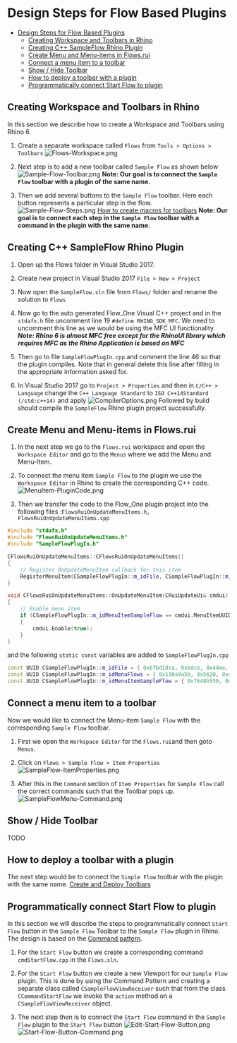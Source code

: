# Design Steps for Flow Based Plugins
- [Design Steps for Flow Based Plugins](#design-steps-for-flow-based-plugins)
  - [Creating Workspace and Toolbars in Rhino](#creating-workspace-and-toolbars-in-rhino)
  - [Creating C++ SampleFlow Rhino Plugin](#creating-c-sampleflow-rhino-plugin)
  - [Create Menu and Menu-items in Flows.rui](#create-menu-and-menu-items-in-flowsrui)
  - [Connect a menu item to a toolbar](#connect-a-menu-item-to-a-toolbar)
  - [Show / Hide Toolbar](#show--hide-toolbar)
  - [How to deploy a toolbar with a plugin](#how-to-deploy-a-toolbar-with-a-plugin)
  - [Programmatically connect Start Flow to plugin](#programmatically-connect-start-flow-to-plugin)


## Creating Workspace and Toolbars in Rhino

In this section we describe how to create a Workspace and Toolbars using Rhino 6.

1. Create a separate workspace called `Flows` from `Tools > Options > Toolbars`
   ![Flows-Workspace.png](images/Flows-Workspace.png)

2. Next step is to add a new toolbar called `Sample Flow` as shown below
  ![Sample-Flow-Toolbar.png](images/Sample-Flow-Toolbar.png)
**Note: Our goal is to connect the `Sample Flow` toolbar with a plugin of the same name.**

3. Then we add several buttons to the `Sample Flow` toolbar. Here each button represents a particular step in the flow. 
  ![Sample-Flow-Steps.png](images/Sample-Flow-Steps.png)
[How to create macros for toolbars](https://docs.mcneel.com/rhino/6/help/en-us/index.htm#toolbarsandmenus/macro_library.htm?Highlight=macro%20menu%20text)
**Note: Our goal is to connect each step in the `Sample Flow` toolbar with a command in the plugin with the same name.**

## Creating C++ SampleFlow Rhino Plugin

1. Open up the Flows folder in Visual Studio 2017.

2. Create new project in Visual Studio 2017  `File > New > Project`

<!-- 3. Assuming the Rhino 6 SDK is installed create a Visual C++ project for the `SampleFlow` Rhino Plugin. Note that the boiler plate project code generated by Rhino 6 SDK can be found in : `Flows/SampleFlow/SampleFlow`. We move the contents of Flows/SampleFlow directory to `Flows/` directory to avoid repetetive naming of directories. -->

3. Now open the `SampleFlow.sln` file from `Flows/` folder and rename the solution to `Flows`

4. Now go to the auto generated Flow_One Visual C++ project and in the `stdafx.h` file uncomment line 19 `#define RHINO_SDK_MFC`. We need to uncomment this line as we would be using the MFC UI functionality. **_Note: Rhino 6 is almost MFC free except for the RhinoUI library which requires MFC as the Rhino Application is based on MFC_**

5. Then go to file `SampleFlowPlugIn.cpp` and comment the line 46 so that the plugin compiles. Note that in general delete this line after filling in the appropriate information asked for.

6. In Visual Studio 2017 go to `Project > Properties` and then in `C/C++ > Language` change the `C++ Language Standard` to `ISO C++14Standard (/std:c++14)` and apply
  ![CompilerOptions.png](images/CompilerOptions.png)
Followed by build should compile the `SampleFlow` Rhino plugin project successfully.

## Create Menu and Menu-items in Flows.rui

1. In the next step we go to the `Flows.rui` workspace and open the `Workspace Editor` and go to the `Menus` where we add the Menu and Menu-Item.

2. To connect the menu item `Sample Flow` to the plugin we use the `Workspace Editor` in Rhino to create the corresponding C++ code.
  ![MenuItem-PluginCode.png](images/MenuItem-PluginCode.png)

3. Then we transfer the code to the Flow_One plugin project into the following files :`FlowsRuiOnUpdateMenuItems.h, FlowsRuiOnUpdateMenuItems.cpp`

```cpp
#include "stdafx.h"
#include "FlowsRuiOnUpdateMenuItems.h"
#include "SampleFlowPlugIn.h"

CFlowsRuiOnUpdateMenuItems::CFlowsRuiOnUpdateMenuItems()
{
    // Register OnUpdateMenuItem callback for this item
    RegisterMenuItem(CSampleFlowPlugIn::m_idFile, CSampleFlowPlugIn::m_idMenuFlows, CSampleFlowPlugIn::m_idMenuItemSampleFlow);
}

void CFlowsRuiOnUpdateMenuItems::OnUpdateMenuItem(CRuiUpdateUi& cmdui)
{
    // Enable menu item
    if (CSampleFlowPlugIn::m_idMenuItemSampleFlow == cmdui.MenuItemUUID())
    {
        cmdui.Enable(true);
    }
}

```

and the following `static const` variables are added to `SampleFlowPlugIn.cpp`

```cpp
const UUID CSampleFlowPlugIn::m_idFile = { 0x6fbd18ca, 0xbdce, 0x44ae, { 0xba, 0x8f, 0x3c, 0x2c, 0x46, 0x3e, 0x52, 0xf9 } };
const UUID CSampleFlowPlugIn::m_idMenuFlows = { 0x130a9a5b, 0x5620, 0x4588, { 0x96, 0x41, 0x13, 0xd6, 0x7d, 0x4a, 0x19, 0x07 } };
const UUID CSampleFlowPlugIn::m_idMenuItemSampleFlow = { 0x7648b550, 0xb008, 0x42ab, { 0xb2, 0xb3, 0xf1, 0xb8, 0xf4, 0xac, 0xe5, 0x97 } };
```

## Connect a menu item to a toolbar

Now we would like to connect the Menu-item `Sample Flow` with the corresponding `Sample Flow` toolbar.

1. First we open the `Workspace Editor` for the `Flows.rui`and then goto `Menus`.
2. Click on `Flows > Sample Flow > Item Properties`
  ![SampleFlow-ItemProperties.png](images/SampleFlow-ItemProperties.png)

3. After this in the `Command` section of `Item Properties` for `Sample Flow` call the correct commands such that the Toolbar pops up.
    ![SampleFlowMenu-Command.png](images/SampleFlowMenu-Command.png)

## Show / Hide Toolbar

TODO

## How to deploy a toolbar with a plugin

The next step would be to connect the `Simple Flow` toolbar with the plugin with the same name.
[Create and Deploy Toolbars](https://developer.rhino3d.com/guides/rhinocommon/create-deploy-plugin-toolbar/)

## Programmatically connect Start Flow to plugin

In this section we will describe the steps to programmatically connect `Start Flow` button in the `Sample Flow` Toolbar to the `Sample Flow` plugin in Rhino. The design is based on the [Command pattern](https://en.wikipedia.org/wiki/Command_pattern).

1. For the `Start Flow` button we create a corresponding command `cmdStartFlow.cpp` in the `Flows.sln`.

2. For the `Start Flow` button we create a new Viewport for our `Sample Flow` plugin. This is done by using the Command Pattern and creating a separate class called `CSampleFlowViewReceiver` such that from the class `CCommandStartFlow` we invoke the `action` method on a `CSampleFlowViewReceiver` object.

3. The next step then is to connect the `Start Flow` command in the `Sample Flow` plugin to the `Start Flow` button
   ![Edit-Start-Flow-Button.png](images/Edit-Start-Flow-Button.png)
   ![Start-Flow-Button-Command.png](images/Start-Flow-Button-Command.png)
